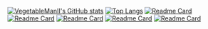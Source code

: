 [![VegetableManII's GitHub stats](https://github-readme-stats.vercel.app/api?username=VegetableManII&count_private=true&show_icons=true&theme=Gradient&hide=prs,issues,contribs)](https://github.com/VegetableManII)
[![Top Langs](https://github-readme-stats.vercel.app/api/top-langs/?username=VegetableManII&layout=compact&langs_count=2&theme=vue-dark)](https://github.com/VegetableManII)
[![Readme Card](https://github-readme-stats.vercel.app/api/pin/?username=VegetableManII&repo=Summary&theme=vue)](https://github.com/VegetableManII/Summary)
[![Readme Card](https://github-readme-stats.vercel.app/api/pin/?username=VegetableManII&repo=Algorithm-Ex&theme=vue-dark)](https://github.com/VegetableManII/Algorithm-Ex)
[![Readme Card](https://github-readme-stats.vercel.app/api/pin/?username=VegetableManII&repo=Experiments&theme=vue)](https://github.com/VegetableManII/Experiments)
[![Readme Card](https://github-readme-stats.vercel.app/api/pin/?username=VegetableManII&repo=Happy21_Sever&theme=vue-dark)](https://github.com/VegetableManII/Happy21_Sever)
[![Readme Card](https://github-readme-stats.vercel.app/api/pin/?username=VegetableManII&repo=BlockChainDemo&theme=vue)](https://github.com/VegetableManII/BlockChainDemo)
